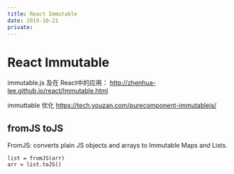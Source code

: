 ```yaml
---
title: React Immutable
date: 2019-10-21
private: 
---
```

# React Immutable
immutable.js 及在 React中的应用： 
    http://zhenhua-lee.github.io/react/Immutable.html

immuttable 优化
    https://tech.youzan.com/purecomponent-immutablejs/

## fromJS toJS
FromJS: converts plain JS objects and arrays to Immutable Maps and Lists.

    list = fromJS(arr)
    arr = list.toJS()